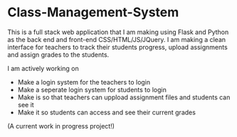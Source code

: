 # Class-Management-System
This is a full stack web application that I am making using Flask and Python as the back end and front-end CSS/HTML/JS/JQuery. I am making
a clean interface for teachers to track their students progress, upload assignments and assign grades to the students. 

I am actively working on

- Make a login system for the teachers to login
- Make a seperate login system for students to login
-  Make is so that teachers can uppload assignment files and students can see it
- Make it so students can access and see their current grades

(A current work in progress project!) 
